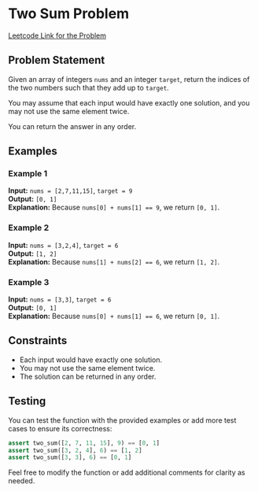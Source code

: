 # Two Sum Problem

[Leetcode Link for the Problem](https://leetcode.com/problems/two-sum/)

## Problem Statement
Given an array of integers `nums` and an integer `target`, return the indices of the two numbers such that they add up to `target`.

You may assume that each input would have exactly one solution, and you may not use the same element twice.

You can return the answer in any order.

## Examples

### Example 1
**Input:** `nums = [2,7,11,15]`, `target = 9`  
**Output:** `[0, 1]`  
**Explanation:** Because `nums[0] + nums[1] == 9`, we return `[0, 1]`.

### Example 2
**Input:** `nums = [3,2,4]`, `target = 6`  
**Output:** `[1, 2]`  
**Explanation:** Because `nums[1] + nums[2] == 6`, we return `[1, 2]`.

### Example 3
**Input:** `nums = [3,3]`, `target = 6`  
**Output:** `[0, 1]`  
**Explanation:** Because `nums[0] + nums[1] == 6`, we return `[0, 1]`.

## Constraints
- Each input would have exactly one solution.
- You may not use the same element twice.
- The solution can be returned in any order.

## Testing
You can test the function with the provided examples or add more test cases to ensure its correctness:

```python
assert two_sum([2, 7, 11, 15], 9) == [0, 1]
assert two_sum([3, 2, 4], 6) == [1, 2]
assert two_sum([3, 3], 6) == [0, 1]
```

Feel free to modify the function or add additional comments for clarity as needed.
